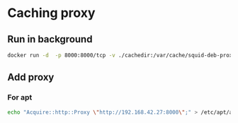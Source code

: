 # Caching proxy

## Run in background

```Bash
docker run -d  -p 8000:8000/tcp -v ./cachedir:/var/cache/squid-deb-proxy --name caching-proxy jxtopher/caching-proxy:latest 
```

## Add proxy

### For apt

```bash
echo "Acquire::http::Proxy \"http://192.168.42.27:8000\";" > /etc/apt/apt.conf.d/00aptproxy
```
